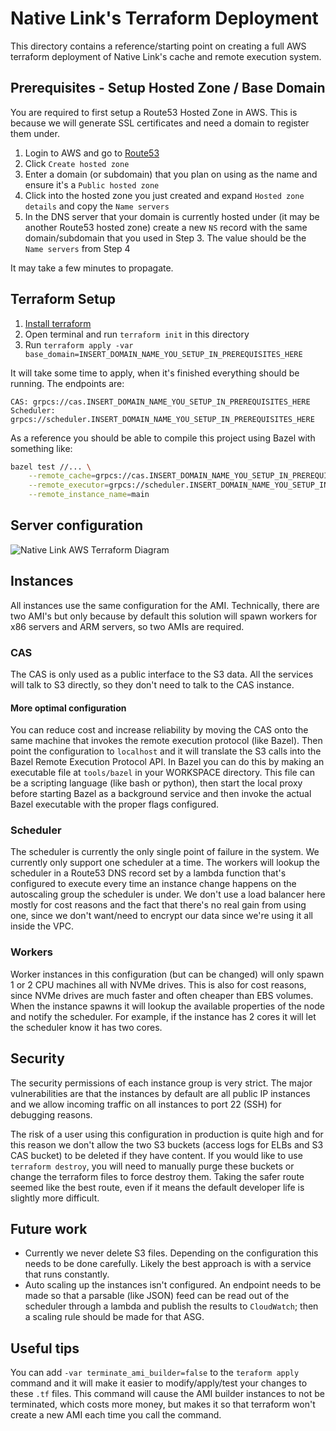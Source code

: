 # Native Link's Terraform Deployment
This directory contains a reference/starting point on creating a full AWS terraform deployment of Native Link's cache and remote execution system.

## Prerequisites - Setup Hosted Zone / Base Domain
You are required to first setup a Route53 Hosted Zone in AWS. This is because we will generate SSL certificates and need a domain to register them under.

1. Login to AWS and go to [Route53](https://console.aws.amazon.com/route53/v2/hostedzones)
2. Click `Create hosted zone`
3. Enter a domain (or subdomain) that you plan on using as the name and ensure it's a `Public hosted zone`
4. Click into the hosted zone you just created and expand `Hosted zone details` and copy the `Name servers`
5. In the DNS server that your domain is currently hosted under (it may be another Route53 hosted zone) create a new `NS` record with the same domain/subdomain that you used in Step 3. The value should be the `Name servers` from Step 4

It may take a few minutes to propagate.

## Terraform Setup
1. [Install terraform](https://www.terraform.io/downloads)
2. Open terminal and run `terraform init` in this directory
3. Run `terraform apply -var base_domain=INSERT_DOMAIN_NAME_YOU_SETUP_IN_PREREQUISITES_HERE`

It will take some time to apply, when it's finished everything should be running. The endpoints are:
```
CAS: grpcs://cas.INSERT_DOMAIN_NAME_YOU_SETUP_IN_PREREQUISITES_HERE
Scheduler: grpcs://scheduler.INSERT_DOMAIN_NAME_YOU_SETUP_IN_PREREQUISITES_HERE
```

As a reference you should be able to compile this project using Bazel with something like:
```sh
bazel test //... \
    --remote_cache=grpcs://cas.INSERT_DOMAIN_NAME_YOU_SETUP_IN_PREREQUISITES_HERE \
    --remote_executor=grpcs://scheduler.INSERT_DOMAIN_NAME_YOU_SETUP_IN_PREREQUISITES_HERE \
    --remote_instance_name=main
```

## Server configuration
![Native Link AWS Terraform Diagram](https://user-images.githubusercontent.com/1831202/176286845-ff683266-3f23-489c-b58a-3eda49e484be.png)

## Instances
All instances use the same configuration for the AMI. Technically, there are two AMI's but only because by default this solution will spawn workers for x86 servers and ARM servers, so two AMIs are required.

### CAS
The CAS is only used as a public interface to the S3 data. All the services will talk to S3 directly, so they don't need to talk to the CAS instance.

#### More optimal configuration
You can reduce cost and increase reliability by moving the CAS onto the same machine that invokes the remote execution protocol (like Bazel). Then point the configuration to `localhost` and it will translate the S3 calls into the Bazel Remote Execution Protocol API.
In Bazel you can do this by making an executable file at `tools/bazel` in your WORKSPACE directory. This file can be a scripting language (like bash or python), then start the local proxy before starting Bazel as a background service and then invoke the actual Bazel executable with the proper flags configured.

### Scheduler
The scheduler is currently the only single point of failure in the system. We currently only support one scheduler at a time.
The workers will lookup the scheduler in a Route53 DNS record set by a lambda function that's configured to execute every time an instance change happens on the autoscaling group the scheduler is under.
We don't use a load balancer here mostly for cost reasons and the fact that there's no real gain from using one, since we don't want/need to encrypt our data since we're using it all inside the VPC.

### Workers
Worker instances in this configuration (but can be changed) will only spawn 1 or 2 CPU machines all with NVMe drives. This is also for cost reasons, since NVMe drives are much faster and often cheaper than EBS volumes.
When the instance spawns it will lookup the available properties of the node and notify the scheduler. For example, if the instance has 2 cores it will let the scheduler know it has two cores.

## Security
The security permissions of each instance group is very strict. The major vulnerabilities are that the instances by default are all public IP instances and we allow incoming traffic on all instances to port 22 (SSH) for debugging reasons.

The risk of a user using this configuration in production is quite high and for this reason we don't allow the two S3 buckets (access logs for ELBs and S3 CAS bucket) to be deleted if they have content.
If you would like to use `terraform destroy`, you will need to manually purge these buckets or change the terraform files to force destroy them.
Taking the safer route seemed like the best route, even if it means the default developer life is slightly more difficult.

## Future work
* Currently we never delete S3 files. Depending on the configuration this needs to be done carefully. Likely the best approach is with a service that runs constantly.
* Auto scaling up the instances isn't configured. An endpoint needs to be made so that a parsable (like JSON) feed can be read out of the scheduler through a lambda and publish the results to `CloudWatch`; then a scaling rule should be made for that ASG.

## Useful tips
You can add `-var terminate_ami_builder=false` to the `teraform apply` command and it will make it easier to modify/apply/test your changes to these `.tf` files.
This command will cause the AMI builder instances to not be terminated, which costs more money, but makes it so that terraform won't create a new AMI each time you call the command.

